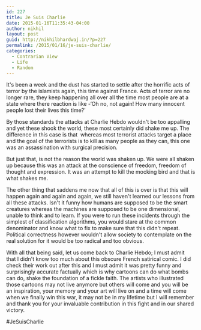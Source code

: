 ```yaml
---
id: 227
title: Je Suis Charlie
date: 2015-01-16T11:35:43-04:00
author: nikhil
layout: post
guid: http://nikhilbhardwaj.in/?p=227
permalink: /2015/01/16/je-suis-charlie/
categories:
  - Contrarian View
  - Life
  - Random
---
```

It's been a week and the dust has started to settle after the horrific acts of terror by the islamists again, this time against France. Acts of terror are no longer rare, they keep happening all over all the time most people are at a state where there reaction is like -&#8216;Oh no, not again! How many innocent people lost their lives this time?'

By those standards the attacks at Charlie Hebdo wouldn't be too appalling and yet these shook the world, these most certainly did shake me up. The difference in this case is that  whereas most terrorist attacks target a place and the goal of the terrorists is to kill as many people as they can, this one was an assassination with surgical precision.

But just that, is not the reason the world was shaken up. We were all shaken up because this was an attack at the conscience of freedom, freedom of thought and expression. It was an attempt to kill the mocking bird and that is what shakes me.

The other thing that saddens me now that all of this is over is that this will happen again and again and again, we still haven't learned our lessons from all these attacks. Isn't it funny how humans are supposed to be the smart creatures whereas the machines are supposed to be one dimensional, unable to think and to learn. If you were to run these incidents through the simplest of classification algorithms, you would stare at the common denominator and know what to fix to make sure that this didn't repeat. Political correctness however wouldn't allow society to contemplate on the real solution for it would be too radical and too obvious.

With all that being said, let us come back to Charlie Hebdo; I must admit that I didn't know too much about this obscure French satirical comic. I did check their work out after this and I must admit it was pretty funny and surprisingly accurate factually which is why cartoons can do what bombs can do, shake the foundation of a fickle faith. The artists who illustrated those cartoons may not live anymore but others will come and you will be an inspiration, your memory and your art will live on and a time will come when we finally win this war, it may not be in my lifetime but I will remember and thank you for your invaluable contribution in this fight and in our shared victory.

#JeSuisCharlie
